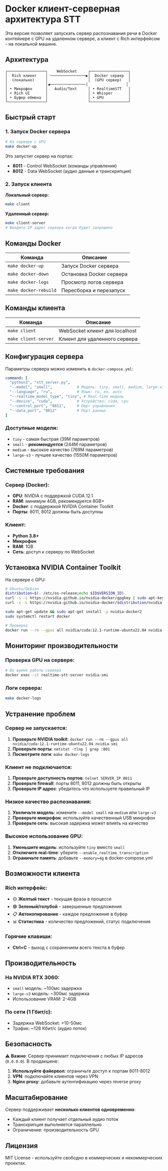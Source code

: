 # Docker клиент-серверная архитектура STT

Эта версия позволяет запускать сервер распознавания речи в Docker контейнере с GPU на удаленном сервере, а клиент с Rich интерфейсом - на локальной машине.

## Архитектура

```
┌─────────────────┐    WebSocket     ┌─────────────────┐
│  Rich клиент    │ ────────────────▶│  Docker сервер  │
│  (локально)     │                  │  (GPU сервер)   │
│                 │◀────────────────│                 │
│ • Микрофон      │   Audio/Text     │ • RealtimeSTT   │
│ • Rich UI       │                  │ • Whisper       │
│ • Буфер обмена  │                  │ • GPU           │
└─────────────────┘                  └─────────────────┘
```

## Быстрый старт

### 1. Запуск Docker сервера

```bash
# На сервере с GPU
make docker-up
```

Это запустит сервер на портах:
- **8011** - Control WebSocket (команды управления)
- **8012** - Data WebSocket (аудио данные и транскрипция)

### 2. Запуск клиента

**Локальный сервер:**
```bash
make client
```

**Удаленный сервер:**
```bash
make client-server
# Введите IP адрес сервера когда будет запрошено
```

## Команды Docker

| Команда | Описание |
|---------|----------|
| `make docker-up` | Запуск Docker сервера |
| `make docker-down` | Остановка Docker сервера |
| `make docker-logs` | Просмотр логов сервера |
| `make docker-rebuild` | Пересборка и перезапуск |

## Команды клиента

| Команда | Описание |
|---------|----------|
| `make client` | WebSocket клиент для localhost |
| `make client-server` | Клиент для удаленного сервера |

## Конфигурация сервера

Параметры сервера можно изменить в `docker-compose.yml`:

```yaml
command: [
  "python3", "stt_server.py",
  "--model", "small",           # Модель: tiny, small, medium, large-v3
  "--language", "ru",           # Язык: ru, en, auto
  "--realtime_model_type", "tiny", # Real-time модель
  "--device", "cuda",           # Устройство: cuda, cpu
  "--control_port", "8011",     # Порт управления
  "--data_port", "8012"         # Порт данных
]
```

### Доступные модели:
- `tiny` - самая быстрая (39M параметров)
- `small` - **рекомендуется** (244M параметров)
- `medium` - высокое качество (769M параметров) 
- `large-v3` - лучшее качество (1550M параметров)

## Системные требования

### Сервер (Docker):
- **GPU**: NVIDIA с поддержкой CUDA 12.1
- **RAM**: минимум 4GB, рекомендуется 8GB+
- **Docker**: с поддержкой NVIDIA Container Toolkit
- **Порты**: 8011, 8012 должны быть доступны

### Клиент:
- **Python 3.8+**
- **Микрофон**
- **RAM**: 1GB
- **Сеть**: доступ к серверу по WebSocket

## Установка NVIDIA Container Toolkit

На сервере с GPU:

```bash
# Ubuntu/Debian
distribution=$(. /etc/os-release;echo $ID$VERSION_ID)
curl -s -L https://nvidia.github.io/nvidia-docker/gpgkey | sudo apt-key add -
curl -s -L https://nvidia.github.io/nvidia-docker/$distribution/nvidia-docker.list | sudo tee /etc/apt/sources.list.d/nvidia-docker.list

sudo apt-get update && sudo apt-get install -y nvidia-docker2
sudo systemctl restart docker

# Проверка
docker run --rm --gpus all nvidia/cuda:12.1-runtime-ubuntu22.04 nvidia-smi
```

## Мониторинг производительности

### Проверка GPU на сервере:
```bash
# Во время работы сервера
docker exec -it realtime-stt-server nvidia-smi
```

### Логи сервера:
```bash
make docker-logs
```

## Устранение проблем

### Сервер не запускается:
1. **Проверьте NVIDIA toolkit**: `docker run --rm --gpus all nvidia/cuda:12.1-runtime-ubuntu22.04 nvidia-smi`
2. **Проверьте порты**: `netstat -tlnp | grep :801`
3. **Посмотрите логи**: `make docker-logs`

### Клиент не подключается:
1. **Проверьте доступность портов**: `telnet SERVER_IP 8011`
2. **Проверьте firewall**: порты 8011, 8012 должны быть открыты
3. **Проверьте IP адрес**: убедитесь что используете правильный IP

### Низкое качество распознавания:
1. **Увеличьте модель**: измените `--model small` на `medium` или `large-v3`
2. **Проверьте микрофон**: используйте качественный USB микрофон
3. **Проверьте сеть**: высокая задержка может влиять на качество

### Высокое использование GPU:
1. **Уменьшите модель**: используйте `tiny` вместо `small`
2. **Отключите real-time**: уберите `--enable_realtime_transcription`
3. **Ограничьте память**: добавьте `--memory=4g` в docker-compose.yml

## Возможности клиента

### Rich интерфейс:
- 🟡 **Желтый текст** - текущая фраза в процессе
- 🟢 **Зеленый/голубой** - завершенные предложения
- 📋 **Автокопирование** - каждое предложение в буфер
- 📊 **Статистика** - количество предложений, статус подключения

### Горячие клавиши:
- **Ctrl+C** - выход с сохранением всего текста в буфер

## Производительность

### На NVIDIA RTX 3060:
- `small` модель: ~100мс задержка
- `large-v3` модель: ~300мс задержка
- Использование VRAM: 2-4GB

### По сети (1 Гбит/с):
- Задержка WebSocket: +10-50мс
- Трафик: ~128 Кбит/с (аудио поток)

## Безопасность

⚠️ **Важно**: Сервер принимает подключения с любых IP адресов (`0.0.0.0`). В продакшене:

1. **Используйте файервол**: ограничьте доступ к портам 8011-8012
2. **VPN**: подключайте клиентов через VPN
3. **Nginx proxy**: добавьте аутентификацию через reverse proxy

## Масштабирование

Сервер поддерживает **несколько клиентов одновременно**:
- Каждый клиент получает отдельный аудио поток
- Транскрипция выполняется параллельно
- Ограничение: производительность GPU

## Лицензия

MIT License - используйте свободно в коммерческих и некоммерческих проектах.